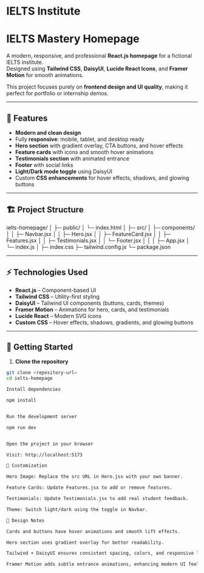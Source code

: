# IELTS Institute

# IELTS Mastery Homepage

A modern, responsive, and professional **React.js homepage** for a fictional IELTS institute.  
Designed using **Tailwind CSS**, **DaisyUI**, **Lucide React Icons**, and **Framer Motion** for smooth animations.

This project focuses purely on **frontend design and UI quality**, making it perfect for portfolio or internship demos.

---

## 🌟 Features

- **Modern and clean design**
- Fully **responsive**: mobile, tablet, and desktop ready
- **Hero section** with gradient overlay, CTA buttons, and hover effects
- **Feature cards** with icons and smooth hover animations
- **Testimonials section** with animated entrance
- **Footer** with social links
- **Light/Dark mode toggle** using DaisyUI
- Custom **CSS enhancements** for hover effects, shadows, and glowing buttons

---

## 🏗️ Project Structure

ielts-homepage/
│
├─ public/
│ └─ index.html
│
├─ src/
│ ├─ components/
│ │ ├─ Navbar.jsx
│ │ ├─ Hero.jsx
│ │ ├─ FeatureCard.jsx
│ │ ├─ Features.jsx
│ │ ├─ Testimonials.jsx
│ │ └─ Footer.jsx
│ │
│ ├─ App.jsx
│ └─ index.js
│
├─ index.css
├─ tailwind.config.js
└─ package.json

---

## ⚡ Technologies Used

- **React.js** – Component-based UI
- **Tailwind CSS** – Utility-first styling
- **DaisyUI** – Tailwind UI components (buttons, cards, themes)
- **Framer Motion** – Animations for hero, cards, and testimonials
- **Lucide React** – Modern SVG icons
- **Custom CSS** – Hover effects, shadows, gradients, and glowing buttons

---

## 🚀 Getting Started

1. **Clone the repository**

```bash
git clone <repository-url>
cd ielts-homepage

Install dependencies

npm install


Run the development server

npm run dev


Open the project in your browser

Visit: http://localhost:5173

🎨 Customization

Hero Image: Replace the src URL in Hero.jsx with your own banner.

Feature Cards: Update Features.jsx to add or remove features.

Testimonials: Update Testimonials.jsx to add real student feedback.

Theme: Switch light/dark using the toggle in Navbar.

📐 Design Notes

Cards and buttons have hover animations and smooth lift effects.

Hero section uses gradient overlay for better readability.

Tailwind + DaisyUI ensures consistent spacing, colors, and responsive layout.

Framer Motion adds subtle entrance animations, enhancing modern UI feel.
```
